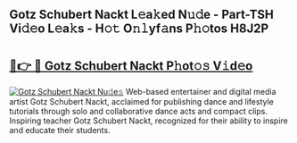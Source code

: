 ## Gotz Schubert Nackt L𝚎a𝚔ed N𝚞𝚍e - Part-TSH Vi𝚍𝚎o L𝚎a𝚔s - H𝚘𝚝 O𝚗𝚕yf𝚊ns P𝚑𝚘tos H8J2P

# <h2><a href="http://kfbm07z.oniu.top/?m=Gotz+Schubert+Nackt">🔗👉 🔴 Gotz Schubert Nackt P𝚑ot𝚘𝚜 V𝚒d𝚎o</a></h2>

[![Gotz Schubert Nackt Nu𝚍e𝚜](https://i.imgur.com/0qMVB7G.gif)](http://kfbm07z.oniu.top/?m=Gotz+Schubert+Nackt)
Web-based entertainer and digital media artist Gotz Schubert Nackt, acclaimed for publishing dance and lifestyle tutorials through solo and collaborative dance acts and compact clips. Inspiring teacher Gotz Schubert Nackt, recognized for their ability to inspire and educate their students.  
